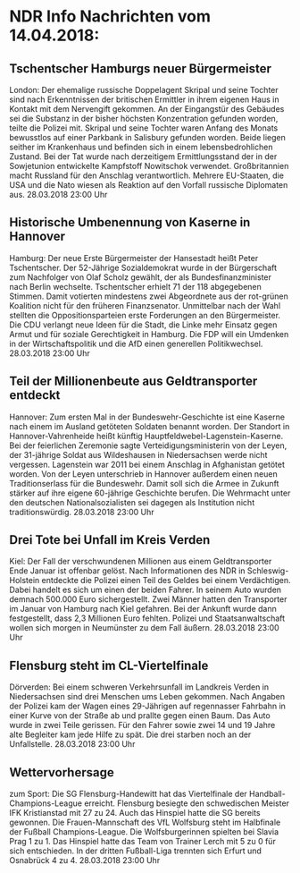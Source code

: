 # NDR Info Nachrichten vom 14.04.2018:


## Tschentscher Hamburgs neuer Bürgermeister
London:	Der ehemalige russische Doppelagent Skripal und seine Tochter sind nach Erkenntnissen der britischen Ermittler in ihrem eigenen Haus in Kontakt mit dem Nervengift gekommen. An der Eingangstür des Gebäudes sei die Substanz in der bisher höchsten Konzentration gefunden worden, teilte die Polizei mit. Skripal und seine Tochter waren Anfang des Monats bewusstlos auf einer Parkbank in Salisbury gefunden worden. Beide liegen seither im Krankenhaus und befinden sich in einem lebensbedrohlichen Zustand. Bei der Tat wurde nach derzeitigem Ermittlungsstand der in der Sowjetunion entwickelte Kampfstoff Nowitschok verwendet. Großbritannien macht Russland für den Anschlag verantwortlich. Mehrere EU-Staaten, die USA und die Nato wiesen als Reaktion auf den Vorfall russische Diplomaten aus. 28.03.2018 23:00 Uhr 

## Historische Umbenennung von Kaserne in Hannover
Hamburg: Der neue Erste Bürgermeister der Hansestadt heißt Peter Tschentscher. Der 52-Jährige Sozialdemokrat wurde in der Bürgerschaft zum Nachfolger von Olaf Scholz gewählt, der als Bundesfinanzminister nach Berlin wechselte. Tschentscher erhielt 71 der 118 abgegebenen Stimmen. Damit votierten mindestens zwei Abgeordnete aus der rot-grünen Koalition nicht für den früheren Finanzsenator. Unmittelbar nach der Wahl stellten die Oppositionsparteien erste Forderungen an den Bürgermeister. Die CDU verlangt neue Ideen für die Stadt, die Linke mehr Einsatz gegen Armut und für soziale Gerechtigkeit in Hamburg. Die FDP will ein Umdenken in der Wirtschaftspolitik und die AfD einen generellen Politikwechsel. 28.03.2018 23:00 Uhr 

## Teil der Millionenbeute aus Geldtransporter entdeckt
Hannover: Zum ersten Mal in der Bundeswehr-Geschichte ist eine Kaserne nach einem im Ausland getöteten Soldaten benannt worden. Der Standort in Hannover-Vahrenheide heißt künftig Hauptfeldwebel-Lagenstein-Kaserne. Bei der feierlichen Zeremonie sagte Verteidigungsministerin von der Leyen, der 31-jährige Soldat aus Wildeshausen in Niedersachsen werde nicht vergessen. Lagenstein war 2011 bei einem Anschlag in Afghanistan getötet worden. Von der Leyen unterschrieb in Hannover außerdem einen neuen Traditionserlass für die Bundeswehr. Damit soll sich die Armee in Zukunft stärker auf ihre eigene 60-jährige Geschichte berufen. Die Wehrmacht unter den deutschen Nationalsozialisten sei dagegen als Institution nicht traditionswürdig. 28.03.2018 23:00 Uhr 

## Drei Tote bei Unfall im Kreis Verden
Kiel: Der Fall der verschwundenen Millionen aus einem Geldtransporter Ende Januar ist offenbar gelöst. Nach Informationen des NDR in Schleswig-Holstein entdeckte die Polizei einen Teil des Geldes bei einem Verdächtigen. Dabei handelt es sich um einen der beiden Fahrer. In seinem Auto wurden demnach 500.000 Euro sichergestellt. Zwei Männer hatten den Transporter im Januar von Hamburg nach Kiel gefahren. Bei der Ankunft wurde dann festgestellt, dass 2,3 Millionen Euro fehlten. Polizei und Staatsanwaltschaft wollen sich morgen in Neumünster zu dem Fall äußern. 28.03.2018 23:00 Uhr 

## Flensburg steht im CL-Viertelfinale
Dörverden: Bei einem schweren Verkehrsunfall im Landkreis Verden in Niedersachsen sind drei Menschen ums Leben gekommen. Nach Angaben der Polizei kam der Wagen eines 29-Jährigen auf regennasser Fahrbahn in einer Kurve von der Straße ab und prallte gegen einen Baum. Das Auto wurde in zwei Teile gerissen. Für den Fahrer sowie zwei 14 und 19 Jahre alte Begleiter kam jede Hilfe zu spät. Die drei starben noch an der Unfallstelle. 28.03.2018 23:00 Uhr 

## Wettervorhersage
zum Sport: Die SG Flensburg-Handewitt hat das Viertelfinale der Handball-Champions-League erreicht. Flensburg besiegte den schwedischen Meister IFK Kristianstad mit 27 zu 24. Auch das Hinspiel hatte die SG bereits gewonnen. Die Frauen-Mannschaft des VfL Wolfsburg steht im Halbfinale der Fußball Champions-League. Die Wolfsburgerinnen spielten bei Slavia Prag 1 zu 1. Das Hinspiel hatte das Team von Trainer Lerch mit 5 zu 0 für sich entschieden. In der dritten Fußball-Liga trennten sich Erfurt und Osnabrück 4 zu 4. 28.03.2018 23:00 Uhr 
